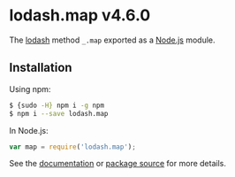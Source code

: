 # lodash.map v4.6.0

The [lodash](https://lodash.com/) method `_.map` exported as a [Node.js](https://nodejs.org/) module.

## Installation

Using npm:
```bash
$ {sudo -H} npm i -g npm
$ npm i --save lodash.map
```

In Node.js:
```js
var map = require('lodash.map');
```

See the [documentation](https://lodash.com/public#map) or [package source](https://github.com/lodash/lodash/blob/4.6.0-npm-packages/lodash.map) for more details.

